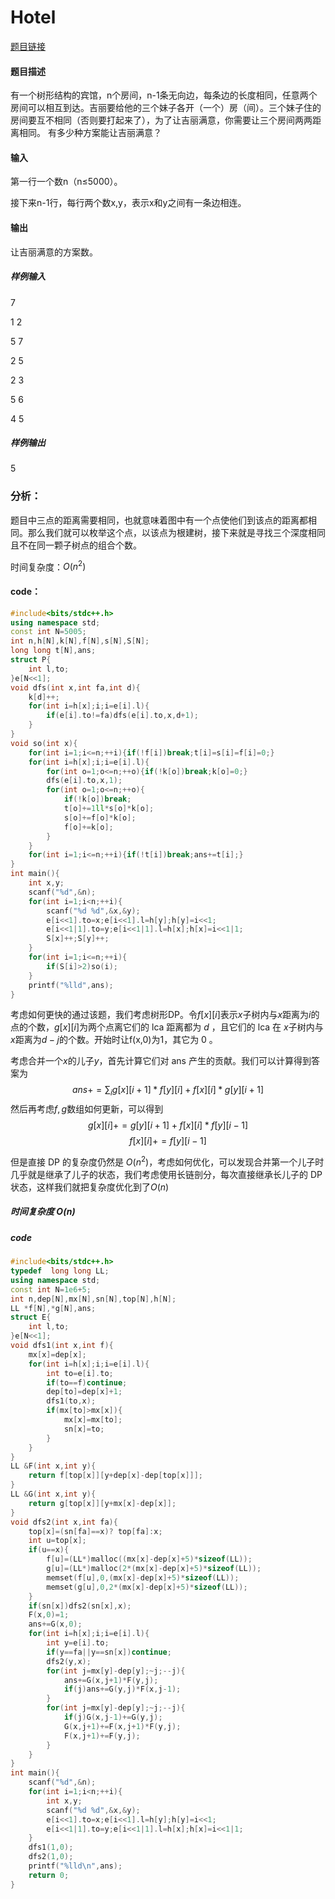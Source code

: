 # Hotel

[题目链接](https://darkbzoj.cc/problem/4543)

#### 题目描述

有一个树形结构的宾馆，n个房间，n-1条无向边，每条边的长度相同，任意两个房间可以相互到达。吉丽要给他的三个妹子各开（一个）房（间）。三个妹子住的房间要互不相同（否则要打起来了），为了让吉丽满意，你需要让三个房间两两距离相同。 有多少种方案能让吉丽满意？

#### 输入

第一行一个数n（n≤5000）。

接下来n-1行，每行两个数x,y，表示x和y之间有一条边相连。

#### 输出

让吉丽满意的方案数。

##### 样例输入

7

1 2

5 7

2 5

2 3

5 6

4 5

##### 样例输出

5

### 分析：

题目中三点的距离需要相同，也就意味着图中有一个点使他们到该点的距离都相同。那么我们就可以枚举这个点，以该点为根建树，接下来就是寻找三个深度相同且不在同一颗子树点的组合个数。

时间复杂度：$O(n^2)$

#### code：

```cpp
#include<bits/stdc++.h>
using namespace std;
const int N=5005;
int n,h[N],k[N],f[N],s[N],S[N];
long long t[N],ans;
struct P{
    int l,to;
}e[N<<1];
void dfs(int x,int fa,int d){
	k[d]++;
	for(int i=h[x];i;i=e[i].l){
		if(e[i].to!=fa)dfs(e[i].to,x,d+1);
	}
}
void so(int x){
	for(int i=1;i<=n;++i){if(!f[i])break;t[i]=s[i]=f[i]=0;}
	for(int i=h[x];i;i=e[i].l){
		for(int o=1;o<=n;++o){if(!k[o])break;k[o]=0;}
		dfs(e[i].to,x,1);
		for(int o=1;o<=n;++o){
			if(!k[o])break;
			t[o]+=1ll*s[o]*k[o];
			s[o]+=f[o]*k[o];
			f[o]+=k[o];
		}
	}
	for(int i=1;i<=n;++i){if(!t[i])break;ans+=t[i];}
}
int main(){
	int x,y;
	scanf("%d",&n);
	for(int i=1;i<n;++i){
		scanf("%d %d",&x,&y);
		e[i<<1].to=x;e[i<<1].l=h[y];h[y]=i<<1;
		e[i<<1|1].to=y;e[i<<1|1].l=h[x];h[x]=i<<1|1;
		S[x]++;S[y]++;
	}
	for(int i=1;i<=n;++i){
		if(S[i]>2)so(i);
	}
	printf("%lld",ans);
}
```

考虑如何更快的通过该题，我们考虑树形DP。令$f[x][i]$表示$x$子树内与$x$距离为$i$的点的个数，$g[x][i]$为两个点离它们的 lca 距离都为 $d$ ，且它们的 lca 在 $x$子树内与$x$距离为$d-j$的个数。开始时让f(x,0)为1，其它为 0 。

考虑合并一个$x$的儿子$y$，首先计算它们对 ans 产生的贡献。我们可以计算得到答案为
$$
ans+=\sum_i g[x][i+1]*f[y][i]+f[x][i]*g[y][i+1]
$$
然后再考虑$f,g$数组如何更新，可以得到
$$
g[x][i]+=g[y][i+1]+f[x][i]*f[y][i-1] 
$$
$$
f[x][i]+=f[y][i-1]
$$

但是直接 DP 的复杂度仍然是 $O(n^2)$，考虑如何优化，可以发现合并第一个儿子时几乎就是继承了儿子的状态，我们考虑使用长链剖分，每次直接继承长儿子的 DP 状态，这样我们就把复杂度优化到了$O(n)$

##### 时间复杂度 $O(n)$
##### code
```cpp
#include<bits/stdc++.h>
typedef  long long LL;
using namespace std;
const int N=1e6+5;
int n,dep[N],mx[N],sn[N],top[N],h[N];
LL *f[N],*g[N],ans;
struct E{
	int l,to;
}e[N<<1];
void dfs1(int x,int f){
	mx[x]=dep[x];
	for(int i=h[x];i;i=e[i].l){
		int to=e[i].to;
		if(to==f)continue;
		dep[to]=dep[x]+1;
		dfs1(to,x);
		if(mx[to]>mx[x]){
			mx[x]=mx[to];
			sn[x]=to;
		}
	}
}
LL &F(int x,int y){
	return f[top[x]][y+dep[x]-dep[top[x]]];
}
LL &G(int x,int y){
	return g[top[x]][y+mx[x]-dep[x]];
}
void dfs2(int x,int fa){
	top[x]=(sn[fa]==x)? top[fa]:x;
	int u=top[x];
	if(u==x){
		f[u]=(LL*)malloc((mx[x]-dep[x]+5)*sizeof(LL));
		g[u]=(LL*)malloc(2*(mx[x]-dep[x]+5)*sizeof(LL));
		memset(f[u],0,(mx[x]-dep[x]+5)*sizeof(LL));
		memset(g[u],0,2*(mx[x]-dep[x]+5)*sizeof(LL));
	}
	if(sn[x])dfs2(sn[x],x);
	F(x,0)=1;
	ans+=G(x,0);
	for(int i=h[x];i;i=e[i].l){
		int y=e[i].to;
		if(y==fa||y==sn[x])continue;
		dfs2(y,x);
		for(int j=mx[y]-dep[y];~j;--j){
			ans+=G(x,j+1)*F(y,j);
			if(j)ans+=G(y,j)*F(x,j-1);
		}
		for(int j=mx[y]-dep[y];~j;--j){
			if(j)G(x,j-1)+=G(y,j);
			G(x,j+1)+=F(x,j+1)*F(y,j);
			F(x,j+1)+=F(y,j);
		}
	}
}
int main(){
	scanf("%d",&n);
	for(int i=1;i<n;++i){
		int x,y;
		scanf("%d %d",&x,&y);
		e[i<<1].to=x;e[i<<1].l=h[y];h[y]=i<<1;
		e[i<<1|1].to=y;e[i<<1|1].l=h[x];h[x]=i<<1|1;
	}
	dfs1(1,0);
	dfs2(1,0);
	printf("%lld\n",ans);
	return 0;
}
```